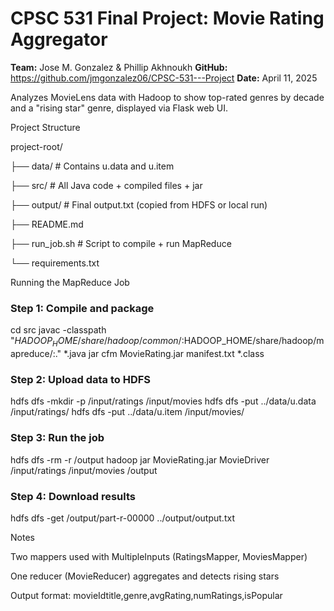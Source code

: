 # CPSC 531 Final Project: Movie Rating Aggregator

**Team:**  Jose M. Gonzalez & Phillip Akhnoukh
**GitHub:**   https://github.com/jmgonzalez06/CPSC-531---Project
**Date:** April 11, 2025

Analyzes MovieLens data with Hadoop to show top-rated genres by decade and a "rising star" genre, displayed via Flask web UI.

Project Structure

project-root/

├── data/          # Contains u.data and u.item

├── src/           # All Java code + compiled files + jar

├── output/        # Final output.txt (copied from HDFS or local run)

├── README.md

├── run_job.sh     # Script to compile + run MapReduce

└── requirements.txt


Running the MapReduce Job

### Step 1: Compile and package

cd src
javac -classpath "$HADOOP_HOME/share/hadoop/common/:$HADOOP_HOME/share/hadoop/mapreduce/:." *.java
jar cfm MovieRating.jar manifest.txt *.class

### Step 2: Upload data to HDFS

hdfs dfs -mkdir -p /input/ratings /input/movies
hdfs dfs -put ../data/u.data /input/ratings/
hdfs dfs -put ../data/u.item /input/movies/

### Step 3: Run the job

hdfs dfs -rm -r /output
hadoop jar MovieRating.jar MovieDriver /input/ratings /input/movies /output

### Step 4: Download results

hdfs dfs -get /output/part-r-00000 ../output/output.txt

Notes

Two mappers used with MultipleInputs (RatingsMapper, MoviesMapper)

One reducer (MovieReducer) aggregates and detects rising stars

Output format:
movieIdtitle,genre,avgRating,numRatings,isPopular
